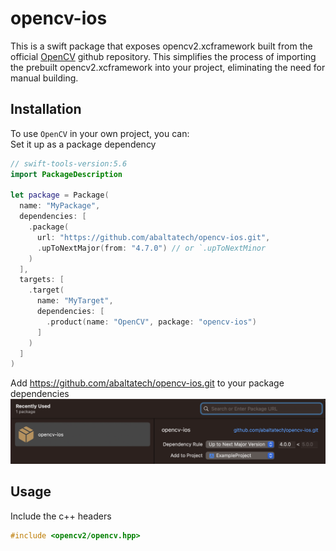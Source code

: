 # opencv-ios

This is a swift package that exposes opencv2.xcframework built from the official [OpenCV](https://github.com/opencv/opencv) github repository. This simplifies the process of importing the prebuilt opencv2.xcframework into your project, eliminating the need for manual building.

## Installation

To use `OpenCV` in your own project, you can:   
Set it up as a package dependency
```swift
// swift-tools-version:5.6
import PackageDescription

let package = Package(
  name: "MyPackage",
  dependencies: [
    .package(
      url: "https://github.com/abaltatech/opencv-ios.git", 
      .upToNextMajor(from: "4.7.0") // or `.upToNextMinor
    )
  ],
  targets: [
    .target(
      name: "MyTarget",
      dependencies: [
        .product(name: "OpenCV", package: "opencv-ios")
      ]
    )
  ]
)
```
Add https://github.com/abaltatech/opencv-ios.git to your package dependencies 
  ![add-package](img/add-package.png)

## Usage
Include the c++ headers
```c++
#include <opencv2/opencv.hpp>
```

